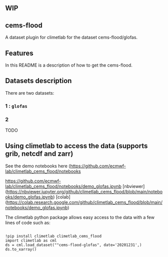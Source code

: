 
## WIP
## cems-flood

A dataset plugin for climetlab for the dataset cems-flood/glofas.


Features
--------

In this README is a description of how to get the cems-flood.

## Datasets description

There are two datasets: 

### 1 : `glofas`


### 2
TODO


## Using climetlab to access the data (supports grib, netcdf and zarr)

See the demo notebooks here (https://github.com/ecmwf-lab/climetlab_cems_flood/notebooks

https://github.com/ecmwf-lab/climetlab_cems_flood/notebooks/demo_glofas.ipynb
[nbviewer] (https://nbviewer.jupyter.org/github/climetlab_cems_flood/blob/main/notebooks/demo_glofas.ipynb) 
[colab] (https://colab.research.google.com/github/climetlab_cems_flood/blob/main/notebooks/demo_glofas.ipynb) 

The climetlab python package allows easy access to the data with a few lines of code such as:
```

!pip install climetlab climetlab_cems_flood
import climetlab as cml
ds = cml.load_dataset(""cems-flood-glofas", date='20201231',)
ds.to_xarray()
```
